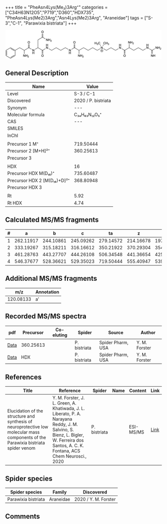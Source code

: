 +++
title = "PheAsn4Lys(Me₂)3Arg⁺"
categories = ["C34H63N12O5","P719","D360","HDX735",
"PheAsn4Lys(Me2)3Arg","Asn4Lys(Me2)3Arg",
"Araneidae"]
tags = ["S-3","C-1",
"Parawixia bistriata"]
+++

![](/img/PheAsn4Lys(Me2)3Arg.png)

## General Description

| Name                       | Value              |
|----------------------------|--------------------|
| Level                      | S-3 / C-1          |
| Discovered                 | 2020 / P. bistriata |
| Synonym                    | ---                |
| Molecular formula          | C₃₄H₆₃N₁₂O₅⁺                   |
| CAS                        | ---                |
| SMILES |   |
| InChI  |   |
|                            |                    |
| Precursor 1  M⁺         | 719.50444                   |
| Precursor 2 [M+H]²⁺       | 360.25613                   |
| Precursor 3                |                    |
|                            |                    |
| HDX                        | 16                   |
| Precursor HDX    M(D₁₆)⁺   | 735.60487                   |
| Precursor HDX 2 [M(D₁₆)+D]²⁺ | 368.80948                    |
| Precursor HDX 3            |                    |
|                            |                    |
| Rt                         | 5.92                   |
| Rt HDX                     | 4.74                   |

## Calculated MS/MS fragments

| # | a         | b         | c         | ta        | z         | y         | tz        |
|---|-----------|-----------|-----------|-----------|-----------|-----------|-----------|
| 1 | 262.11917 | 244.10861 | 245.09262 | 279.14572 | 214.16678 | 197.14023 | 259.22463 |
| 2 | 333.19267 | 315.18211 | 316.16612 | 350.21922 | 370.29304 | 354.27432 | 387.31959 |
| 3 | 461.28763 | 443.27707 | 444.26108 | 506.34548 | 441.36654 | 425.34782 | 458.39309 |
| 4 | 546.37677 | 528.36621 | 529.35023 | 719.50444 | 555.40947 | 539.39075 | 572.43602 |

## Additional MS/MS fragments

| m/z | Annotation |
|-----|------------|
| 120.08133    | a'           |

## Recorded MS/MS spectra

| pdf                                             | Precursor | Co-eluting | Spider      | Source                       | Author        |
|-------------------------------------------------|-----------|------------|-------------|------------------------------|---------------|
| [Data](/pdf/P-bistriata/719_PheAsn4Lys(Me2)3Arg_Pb_2.pdf) | 360.25613 |           | P. bistriata | Spider Pharm, USA | Y. M. Forster |
| [Data](/pdf/P-bistriata/719_PheAsn4Lys(Me2)3Arg_Pb_2_HDX.pdf) | HDX |           | P. bistriata | Spider Pharm, USA | Y. M. Forster |


## References

| Title | Reference | Spider | Name | Content | Link |
|-------|-----------|--------|------|---------|------|
| Elucidation of the structure and synthesis of neuroprotective low molecular mass components of the Parawixia bistriata spider venom      | Y. M. Forster, J. L. Green, A. Khatiwada, J. L. Liberato, P. A. Narayana Reddy, J. M. Salvino, S. Bienz, L. Bigler, W. Ferreira dos Santos, A. C. K. Fontana, ACS Chem Neurosci., 2020          | P. bistriata       |      | ESI-MS/MS        | [Link](https://pubs.acs.org/doi/10.1021/acschemneuro.0c00007)     |

## Spider species

| Spider species     | Family     | Discovered           |
|--------------------|------------|----------------------|
| Parawixia bistriata | Araneidae | 2020 / Y. M. Forster |


## Comments